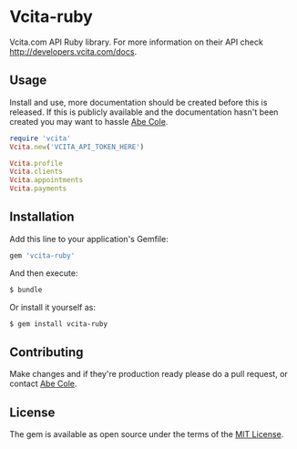 # Vcita-ruby
Vcita.com API Ruby library.
For more information on their API check http://developers.vcita.com/docs.

## Usage
Install and use, more documentation should be created before this is released.
If this is publicly available and the documentation hasn't been created you may
want to hassle [Abe Cole](mailto:me@abecole.com).

```ruby
require 'vcita'
Vcita.new('VCITA_API_TOKEN_HERE')
```

```ruby
Vcita.profile
Vcita.clients
Vcita.appointments
Vcita.payments
```

## Installation
Add this line to your application's Gemfile:

```ruby
gem 'vcita-ruby'
```

And then execute:
```bash
$ bundle
```

Or install it yourself as:
```bash
$ gem install vcita-ruby
```

## Contributing
Make changes and if they're production ready please do a pull request,
or contact [Abe Cole](mailto:me@abecole.com).

## License
The gem is available as open source under the terms of the [MIT License](http://opensource.org/licenses/MIT).

